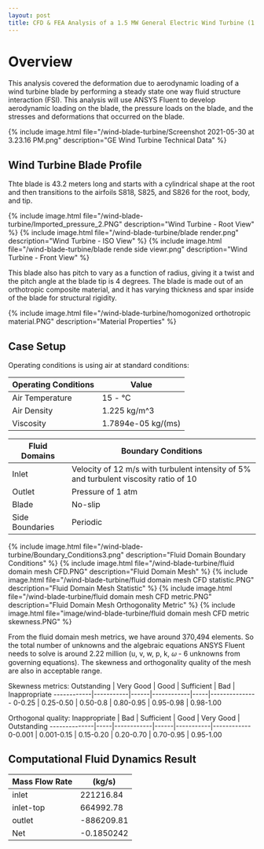 ```yaml
---
layout: post
title: CFD & FEA Analysis of a 1.5 MW General Electric Wind Turbine (1.5xle)
---
```


# Overview

This analysis covered the deformation due to aerodynamic loading of a wind turbine blade by performing a steady state one way fluid structure interaction (FSI). This analysis will use ANSYS Fluent to develop aerodynamic loading on the blade, the pressure loads on the blade, and the stresses and deformations that occurred on the blade.

{% include image.html file="/wind-blade-turbine/Screenshot 2021-05-30 at 3.23.16 PM.png" description="GE Wind Turbine Technical Data" %}

## Wind Turbine Blade Profile

Thte blade is 43.2 meters long and starts with a cylindrical shape at the root and then transitions to the airfoils S818, S825, and S826 for the root, body, and tip.

{% include image.html file="/wind-blade-turbine/Imported_pressure_2.PNG" description="Wind Turbine - Root View" %}
{% include image.html file="/wind-blade-turbine/blade render.png" description="Wind Turbine - ISO View" %}
{% include image.html file="/wind-blade-turbine/blade rende side viewr.png" description="Wind Turbine - Front View" %}

This blade also has pitch to vary as a function of radius, giving it a twist and the pitch angle at the blade tip is 4 degrees. The blade is made out of an orthotropic composite material, and it has varying thickness and spar inside of the blade for structural rigidity.

{% include image.html file="/wind-blade-turbine/homogonized orthotropic material.PNG" description="Material Properties" %}

## Case Setup

Operating conditions is using air at standard conditions:

Operating Conditions | Value
---------------------|-------
Air Temperature | 15 - ℃
Air Density | 1.225 kg/m^3
Viscosity | 1.7894e-05 kg/(ms)

Fluid Domains | Boundary Conditions
--------------|--------------------
Inlet | Velocity of 12 m/s with turbulent intensity of 5% and turbulent viscosity ratio of 10
Outlet | Pressure of 1 atm
Blade | No-slip
Side Boundaries | Periodic

{% include image.html file="/wind-blade-turbine/Boundary_Conditions3.png" description="Fluid Domain Boundary Conditions" %}
{% include image.html file="/wind-blade-turbine/fluid domain mesh CFD.PNG" description="Fluid Domain Mesh" %}
{% include image.html file="/wind-blade-turbine/fluid domain mesh CFD statistic.PNG" description="Fluid Domain Mesh Statistic" %}
{% include image.html file="/wind-blade-turbine/fluid domain mesh CFD metric.PNG" description="Fluid Domain Mesh Orthogonality Metric" %}
{% include image.html file="image/wind-blade-turbine/fluid domain mesh CFD metric skewness.PNG" %}

From the fluid domain mesh metrics, we have around 370,494 elements. So the total number of unknowns and the algebraic equations ANSYS Fluent needs to solve is around 2.22 million (u, v, w, p, k, 𝜔 - 6 unknowns from governing equations). The skewness and orthogonality quality of the mesh are also in acceptable range.

Skewness metrics:
Outstanding	| Very Good	| Good | Sufficient | Bad | Inappropriate
------------|-----------|------|------------|-----|---------------
0-0.25 | 0.25-0.50 | 0.50-0.8 | 0.80-0.95 | 0.95-0.98 | 0.98-1.00

Orthogonal quality:
Inappropriate | Bad | Sufficient | Good | Very Good | Outstanding
--------------|-----|------------|------|-----------|------------
0-0.001 | 0.001-0.15 | 0.15-0.20 | 0.20-0.70 | 0.70-0.95 | 0.95-1.00

## Computational Fluid Dynamics Result

 Mass Flow Rate               | (kg/s)
------------------------------|---------------------
                           inlet|            221216.84
                       inlet-top|            664992.78
                          outlet|           -886209.81
                             Net|           -0.1850242
